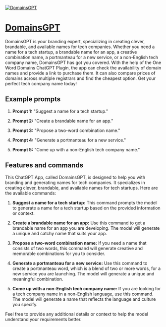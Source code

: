 [![DomainsGPT](https://files.oaiusercontent.com/file-JCUr3OjSsI65IzI54SJziruh?se=2123-10-17T19%3A09%3A28Z&sp=r&sv=2021-08-06&sr=b&rscc=max-age%3D31536000%2C%20immutable&rscd=attachment%3B%20filename%3Dlogo.png&sig=Wp89SjWqzKMUhPaMEFcpy/y9W%2B3FXIpd6ie0rnFGC20%3D)](https://chat.openai.com/g/g-UGjKKONEe-domainsgpt)

# [DomainsGPT](https://chat.openai.com/g/g-UGjKKONEe-domainsgpt)

DomainsGPT is your branding expert, specializing in creating clever, brandable, and available names for tech companies. Whether you need a name for a tech startup, a brandable name for an app, a creative combination name, a portmanteau for a new service, or a non-English tech company name, DomainsGPT has got you covered. With the help of the One Word Domains ChatGPT Plugin, the app can check the availability of domain names and provide a link to purchase them. It can also compare prices of domains across multiple registrars and find the cheapest option. Get your perfect tech company name today!

## Example prompts

1. **Prompt 1:** "Suggest a name for a tech startup."

2. **Prompt 2:** "Create a brandable name for an app."

3. **Prompt 3:** "Propose a two-word combination name."

4. **Prompt 4:** "Generate a portmanteau for a new service."

5. **Prompt 5:** "Come up with a non-English tech company name."


## Features and commands

This ChatGPT App, called DomainsGPT, is designed to help you with branding and generating names for tech companies. It specializes in creating clever, brandable, and available names for tech startups. Here are the available commands:

1. **Suggest a name for a tech startup:** This command prompts the model to generate a name for a tech startup based on the provided information or context.

2. **Create a brandable name for an app:** Use this command to get a brandable name for an app you are developing. The model will generate a unique and catchy name that suits your app.

3. **Propose a two-word combination name:** If you need a name that consists of two words, this command will generate creative and memorable combinations for you to consider.

4. **Generate a portmanteau for a new service:** Use this command to create a portmanteau word, which is a blend of two or more words, for a new service you are launching. The model will generate a unique and meaningful combination.

5. **Come up with a non-English tech company name:** If you are looking for a tech company name in a non-English language, use this command. The model will generate a name that reflects the language and culture you specify.

Feel free to provide any additional details or context to help the model understand your requirements better.